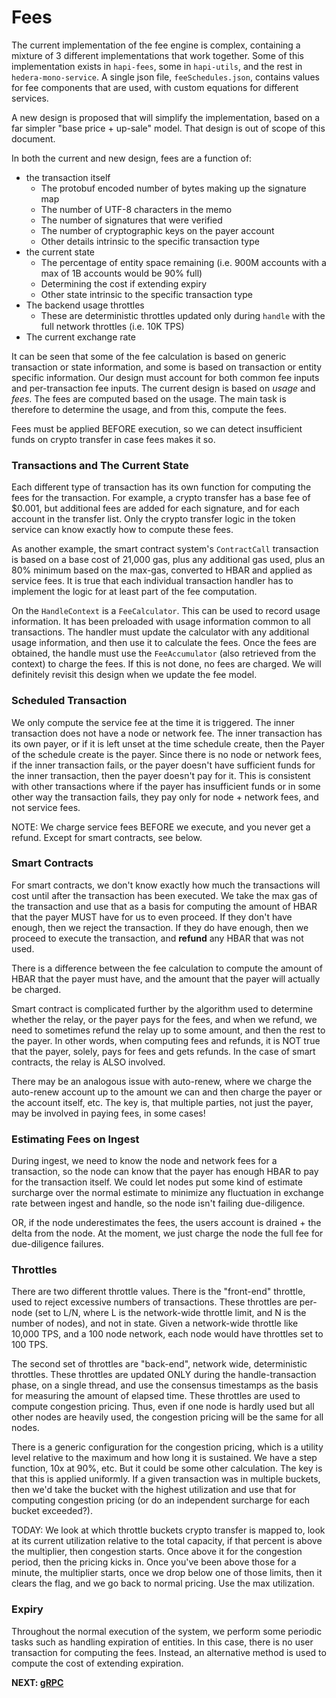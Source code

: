 # Fees

The current implementation of the fee engine is complex, containing a mixture of 3 different implementations that work
together. Some of this implementation exists in `hapi-fees`, some in `hapi-utils`, and the rest in
`hedera-mono-service`. A single json file, `feeSchedules.json`, contains values for fee components that are used, with
custom equations for different services.

A new design is proposed that will simplify the implementation, based on a far simpler "base price + up-sale" model.
That design is out of scope of this document.

In both the current and new design, fees are a function of:
 - the transaction itself
   - The protobuf encoded number of bytes making up the signature map
   - The number of UTF-8 characters in the memo
   - The number of signatures that were verified
   - The number of cryptographic keys on the payer account
   - Other details intrinsic to the specific transaction type
 - the current state
   - The percentage of entity space remaining (i.e. 900M accounts with a max of 1B accounts would be 90% full)
   - Determining the cost if extending expiry
   - Other state intrinsic to the specific transaction type
 - The backend usage throttles
   - These are deterministic throttles updated only during `handle` with the full network throttles (i.e. 10K TPS)
 - The current exchange rate

It can be seen that some of the fee calculation is based on generic transaction or state information, and some is based
on transaction or entity specific information. Our design must account for both common fee inputs and per-transaction
fee inputs. The current design is based on _usage_ and _fees_. The fees are computed based on the usage. The main task
is therefore to determine the usage, and from this, compute the fees.

Fees must be applied BEFORE execution, so we can detect insufficient funds on crypto transfer in case fees makes it so.

### Transactions and The Current State

Each different type of transaction has its own function for computing the fees for the transaction. For example, a
crypto transfer has a base fee of $0.001, but additional fees are added for each signature, and for each account in the
transfer list. Only the crypto transfer logic in the token service can know exactly how to compute these fees.

As another example, the smart contract system's `ContractCall` transaction is based on a base cost of 21,000 gas, plus
any additional gas used, plus an 80% minimum based on the max-gas, converted to HBAR and applied as service fees. It is
true that each individual transaction handler has to implement the logic for at least part of the fee computation.

On the `HandleContext` is a `FeeCalculator`. This can be used to record usage information. It has been preloaded with
usage information common to all transactions. The handler must update the calculator with any additional usage
information, and then use it to calculate the fees. Once the fees are obtained, the handle must use the
`FeeAccumulator` (also retrieved from the context) to charge the fees. If this is not done, no fees are charged. We will
definitely revisit this design when we update the fee model.

### Scheduled Transaction

We only compute the service fee at the time it is triggered. The inner transaction does not have a node or network fee.
The inner transaction has its own payer, or if it is left unset at the time schedule create, then the Payer of the
schedule create is the payer. Since there is no node or network fees, if the inner transaction fails, or the payer
doesn't have sufficient funds for the inner transaction, then the payer doesn't pay for it. This is consistent with
other transactions where if the payer has insufficient funds or in some other way the transaction fails, they pay only
for node + network fees, and not service fees.

NOTE: We charge service fees BEFORE we execute, and you never get a refund. Except for smart contracts, see below.

### Smart Contracts

For smart contracts, we don't know exactly how much the transactions will cost until after the transaction has been
executed. We take the max gas of the transaction and use that as a basis for computing the amount of HBAR that the
payer MUST have for us to even proceed. If they don't have enough, then we reject the transaction. If they do have
enough, then we proceed to execute the transaction, and **refund** any HBAR that was not used.

There is a difference between the fee calculation to compute the amount of HBAR that the payer must have, and the amount
that the payer will actually be charged.

Smart contract is complicated further by the algorithm used to determine whether the relay, or the payer pays for the
fees, and when we refund, we need to sometimes refund the relay up to some amount, and then the rest to the payer.
In other words, when computing fees and refunds, it is NOT true that the payer, solely, pays for fees and gets refunds.
In the case of smart contracts, the relay is ALSO involved.

There may be an analogous issue with auto-renew, where we charge the auto-renew account up to the amount we can and then
charge the payer or the account itself, etc. The key is, that multiple parties, not just the payer, may be involved
in paying fees, in some cases!

### Estimating Fees on Ingest

During ingest, we need to know the node and network fees for a transaction, so the node can know that the payer has
enough HBAR to pay for the transaction itself. We could let nodes put some kind of estimate surcharge over the normal
estimate to minimize any fluctuation in exchange rate between ingest and handle, so the node isn't failing due-diligence.

OR, if the node underestimates the fees, the users account is drained + the delta from the node. At the moment, we just
charge the node the full fee for due-diligence failures.

### Throttles

There are two different throttle values. There is the "front-end" throttle, used to reject excessive numbers of
transactions. These throttles are per-node (set to L/N, where L is the network-wide throttle limit, and N is the number
of nodes), and not in state. Given a network-wide throttle like 10,000 TPS, and a 100 node network, each node would have
throttles set to 100 TPS.

The second set of throttles are "back-end", network wide, deterministic throttles. These throttles are updated ONLY
during the handle-transaction phase, on a single thread, and use the consensus timestamps as the basis for measuring
the amount of elapsed time. These throttles are used to compute congestion pricing. Thus, even if one node is hardly
used but all other nodes are heavily used, the congestion pricing will be the same for all nodes.

There is a generic configuration for the congestion pricing, which is a utility level relative to the maximum and how
long it is sustained. We have a step function, 10x at 90%, etc. But it could be some other calculation. The key is that
this is applied uniformly. If a given transaction was in multiple buckets, then we'd take the bucket with the highest
utilization and use that for computing congestion pricing (or do an independent surcharge for each bucket exceeded?).

TODAY: We look at which throttle buckets crypto transfer is mapped to, look at its current utilization relative to the
total capacity, if that percent is above the multiplier, then congestion starts. Once above it for the congestion
period, then the pricing kicks in. Once you've been above those for a minute, the multiplier starts, once we drop
below one of those limits, then it clears the flag, and we go back to normal pricing. Use the max utilization.

### Expiry

Throughout the normal execution of the system, we perform some periodic tasks such as handling expiration of entities.
In this case, there is no user transaction for computing the fees. Instead, an alternative method is used to compute
the cost of extending expiration.

**NEXT: [gRPC](grpc.md)**
